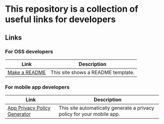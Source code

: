 # This repository is a collection of useful links for developers

## Links

### For OSS developers

Link | Description
------------ | -------------
[Make a README](https://www.makeareadme.com/) | This site shows a README template.

### For mobile app developers

Link | Description
------------ | -------------
[App Privacy Policy Generator](https://app-privacy-policy-generator.firebaseapp.com/) | This site automatically generate a privacy policy for your mobile app.
